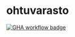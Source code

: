 # ohtuvarasto

[![GHA workflow badge](https://github.com/Kassudin/ohtuvarasto/workflows/CI/badge.svg)](https://github.com/Kassudin/ohtuvarasto/actions)
